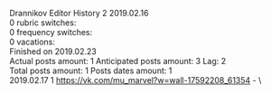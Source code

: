 Drannikov	Editor History 2 2019.02.16\
0 rubric switches:\
0 frequency switches:\
0 vacations:\
Finished on 2019.02.23\
Actual posts amount: 1	Anticipated posts amount: 3	 Lag: 2
\
Total posts amount: 1	Posts dates amount: 1\
2019.02.17 1 https://vk.com/mu_marvel?w=wall-17592208_61354 - \
